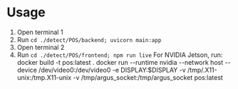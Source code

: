 # Usage
1. Open terminal 1
2. Run `cd ./detect/POS/backend; uvicorn main:app`
3. Open terminal 2
4. Run `cd ./detect/POS/frontend; npm run live`
For NVIDIA Jetson, run:
docker build -t pos:latest .
docker run --runtime nvidia --network host --device /dev/video0:/dev/video0 -e DISPLAY:$DISPLAY -v /tmp/.X11-unix:/tmp.X11-unix -v /tmp/argus_socket:/tmp/argus_socket pos:latest
